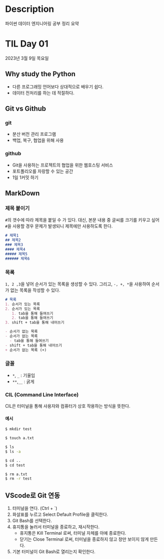 # Description 
파이썬 데이터 엔지니어링 공부 정리 요약

# TIL Day 01
  
2023년 3월 9일 목요일

## Why study the Python
- 다른 프로그래밍 언어보다 상대적으로 배우기 쉽다.
- 데이터 전처리를 하는 데 적절하다.

## Git vs Github

### git
- 분산 버전 관리 프로그램
- 백업, 복구, 협업을 위해 사용
  
### github
- Git을 사용하는 프로젝트의 협업을 위한 웹호스팅 서비스
- 포트폴리오를 자랑할 수 있는 공간
- 1일 1커밋 하기

## MarkDown
### 제목 붙이기
`#`의 갯수에 따라 제목을 붙일 수 가 있다. 대신, 본문 내용 중 글씨를 크기를 키우고 싶어 `#`을 사용할 경우 문제가 발생되니 제목에만 사용하도록 한다.
```markdown
# 제목1
## 제목2
### 제목3
#### 제목4
##### 제목5
###### 제목6
```
### 목록
`1, 2 ,3`을 넣어 순서가 있는 목록을 생성할 수 있다. 그리고, `-, +, *`을 사용하여 순서가 없는 목록을 작성할 수 있다.

```markdown
# 목록
1. 순서가 있는 목록
2. 순서가 있는 목록
   1. tab을 통해 들여쓰기
   2. tab을 통해 들여쓰기
3. shift + tab을 통해 내어쓰기

- 순서가 없는 목록
- 순서가 없는 목록
  - tab을 통해 들여쓰기
- shift + tab을 통해 내어쓰기
+ 순서가 없는 목록 (+)
```

### 글꼴 
- `*`, `_` : 기울임
- `**`,`__` : 굵게

### CIL (Command Line Interface)
CIL은 터미널을 통해 사용자와 컴퓨터가 상호 작용하는 방식을 뜻한다.

#### 예시
```bash
$ mkdir test

$ touch a.txt

$ ls
$ ls -a

$ cd ..
$ cd test

$ rm a.txt
$ rm -r test
```
## VScode로 Git 연동
1. 터미널을 연다. (Ctrl + `)
2. 화살표를 누르고 Select Default Profile을 클릭한다.
3. Git Bash를 선택한다.
4. 휴지통을 눌러서 터미널을 종료하고, 재시작한다.
   - 휴지통은 Kill Terminal 로써, 터미널 자체를 아예 종료한다.
   - 닫기는 Close Terminal 로써, 터미널을 종료하지 않고 창만 보이지 않게 만든다.
5. 기본 터미널이 Git Bash로 열리는지 확인한다.
